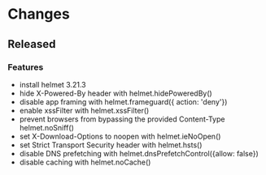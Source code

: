 # Changes

## Released

### Features

- install helmet 3.21.3
- hide X-Powered-By header with helmet.hidePoweredBy()
- disable app framing with helmet.frameguard({ action: 'deny'})
- enable xssFilter with helmet.xssFilter()
- prevent browsers from bypassing the provided Content-Type helmet.noSniff()
- set X-Download-Options to noopen with helmet.ieNoOpen()
- set Strict Transport Security header with helmet.hsts()
- disable DNS prefetching with helmet.dnsPrefetchControl({allow: false})
- disable caching with helmet.noCache()